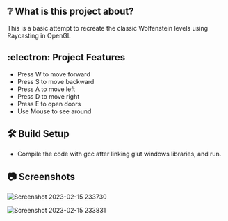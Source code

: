 ## :grey_question: What is this project about?
This is a basic attempt to recreate the classic Wolfenstein levels using Raycasting in OpenGL

## :electron: Project Features

* Press W to move forward
* Press S to move backward
* Press A to move left
* Press D to move right
* Press E to open doors
* Use Mouse to see around

## :hammer_and_wrench: Build Setup
* Compile the code with gcc after linking glut windows libraries, and run.

## :camera: Screenshots
![Screenshot 2023-02-15 233730](https://user-images.githubusercontent.com/19729019/219116019-7867baff-50f9-48da-889b-2e5a3400cbd8.jpg)

![Screenshot 2023-02-15 233831](https://user-images.githubusercontent.com/19729019/219116098-b6401f8a-1443-437e-a41c-d47073dd3e5a.jpg)
